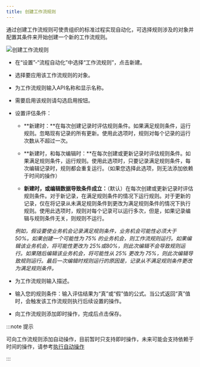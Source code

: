 ```yaml
---
title: 创建工作流规则
---
```


通过创建工作流规则可使贵组织的标准过程实现自动化，可选择规则涉及的对象并配置其条件来开始创建一个新的工作流规则。

![创建工作流规则](/assets/help/auto_workflow/创建工作流规则.png)

- 在“设置”-“流程自动化”中选择“工作流规则”，点击新建。
- 选择要应用该工作流规则的对象。
- 为工作流规则输入API名称和显示名称。
- 需要启用该规则请勾选启用按钮。
- 设置评估条件：
  - **新建时：**在每次创建记录时评估规则条件。如果满足规则条件，运行规则。忽略现有记录的所有更新。使用此选项时，规则对每个记录的运行次数从不超过一次。

  - **新建时，和每次编辑时：**在每次创建或更新记录时评估规则条件。如果满足规则条件，运行规则。使用此选项时，只要记录满足规则条件，每次编辑记录时，规则都会重复运行。（如果您选择此选项，则无法添加依赖于时间的操作）

  - **新建时，或编辑数据导致条件成立：**（默认）在每次创建或更新记录时评估规则条件。对于新记录，在满足规则条件的情况下运行规则。对于更新的记录，仅在将记录从未满足规则条件到更改为满足规则条件的情况下执行规则。使用此选项时，规则对每个记录可以运行多次，但是，如果记录编辑与规则条件无关，则规则不运行。

  *例如，假设要使业务机会记录满足规则条件，业务机会可能性必须大于 50%。如果创建一个可能性为 75% 的业务机会，则工作流规则运行。如果编辑该业务机会，将可能性更改为 25%或80%，则此次编辑不会导致规则运行。如果随后编辑该业务机会，将可能性从 25% 更改为 75%，则此次编辑导致规则运行。最后一次编辑时规则运行的原因是，记录从不满足规则条件更改为满足规则条件。*
- 为工作流规则输入描述。
- 输入您的规则条件：输入评估结果为“真”或“假”值的公式。当公式返回“真”值时，会触发该工作流规则执行后续设置的操作。
- 向工作流规则添加即时操作，完成后点击保存。

:::note 提示

可向工作流规则添加自动操作，目前暂时只支持即时操作，未来可能会支持依赖于时间的操作，请参考[执行自动操作](/help/auto_actions/summary)

:::
